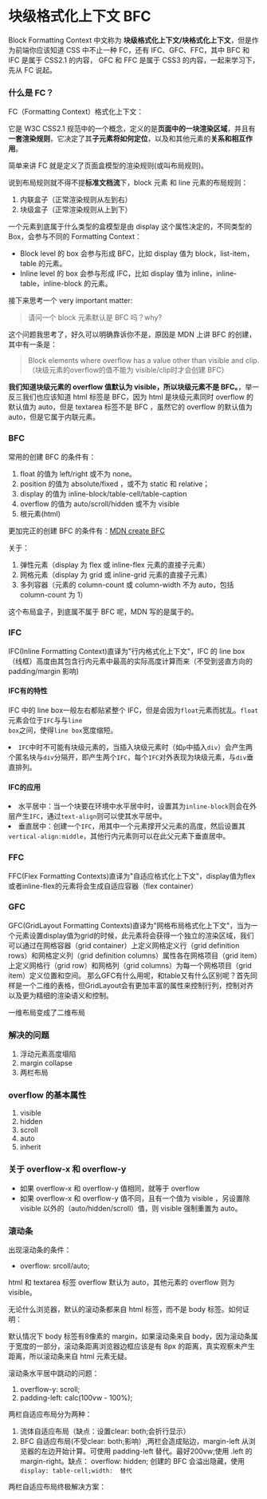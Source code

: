 # 块级格式化上下文 BFC

Block Formatting Context 中文称为 **块级格式化上下文/块格式化上下文**，但是作为前端你应该知道 CSS 中不止一种 FC，还有 IFC、GFC、FFC，其中 BFC 和 IFC 是属于 CSS2.1 的内容， GFC 和 FFC 是属于 CSS3 的内容，一起来学习下，先从 FC 说起。

### 什么是 FC？

FC（Formatting Context）格式化上下文：

它是 W3C CSS2.1 规范中的一个概念，定义的是**页面中的一块渲染区域**，并且有**一套渲染规则**，它决定了其**子元素将如何定位**，以及和其他元素的**关系和相互作用**。

简单来讲 FC 就是定义了页面盒模型的渲染规则(或叫布局规则)。


说到布局规则就不得不提**标准文档流**下，block 元素 和 line 元素的布局规则：

1. 内联盒子（正常渲染规则从左到右）
2. 块级盒子（正常渲染规则从上到下）

一个元素到底属于什么类型的盒模型是由 display 这个属性决定的，不同类型的 Box，会参与不同的 Formatting Context：

- Block level 的 box 会参与形成 BFC，比如 display 值为 block，list-item，table 的元素。
- Inline level 的 box 会参与形成 IFC，比如 display 值为 inline，inline-table，inline-block 的元素。

接下来思考一个 very important matter:

> 请问一个 block 元素默认是 BFC 吗？why?

这个问题我思考了，好久可以明确靠诉你不是，原因是 MDN 上讲 BFC 的创建，其中有一条是：

> Block elements where overflow has a value other than visible and clip.（块级元素的overflow的值不能为 visible/clip时才会创建 BFC）

**我们知道块级元素的 overflow 值默认为 visible，所以块级元素不是 BFC。**，举一反三我们也应该知道 html 标签是 BFC，因为 html 是块级元素同时 overflow 的默认值为 auto，但是 textarea 标签不是 BFC ，虽然它的 overflow 的默认值为 auto，但是它属于内联元素。


### BFC 

常用的创建 BFC 的条件有：

1. float 的值为 left/right 或不为 none。
2. position 的值为 absolute/fixed ，或不为 static 和 relative；
3. display 的值为 inline-block/table-cell/table-caption
4. overflow 的值为 auto/scroll/hidden 或不为 visible
5. 根元素(html)

更加完正的创建 BFC 的条件有：[MDN create BFC](https://developer.mozilla.org/en-US/docs/Web/Guide/CSS/Block_formatting_context)

关于：

1. 弹性元素（display 为 flex 或 inline-flex 元素的直接子元素）
2. 网格元素（display 为 grid 或 inline-grid 元素的直接子元素）
3. 多列容器（元素的 column-count 或 column-width 不为 auto，包括 column-count 为 1）

这个布局盒子，到底属不属于 BFC 呢，MDN 写的是属于的。

### IFC

IFC(Inline Formatting Context)直译为"行内格式化上下文"，IFC 的 line box （线框）高度由其包含行内元素中最高的实际高度计算而来（不受到竖直方向的  padding/margin 影响)

#### IFC有的特性

IFC 中的 line box一般左右都贴紧整个 IFC</code>，但是会因为<code>float</code>元素而扰乱。<code>float</code>元素会位于<code>IFC</code>与与<code>line box</code>之间，使得<code>line box</code>宽度缩短。</li>
<li>
<code>IFC</code>中时不可能有块级元素的，当插入块级元素时（如<code>p</code>中插入<code>div</code>）会产生两个匿名块与<code>div</code>分隔开，即产生两个<code>IFC</code>，每个<code>IFC</code>对外表现为块级元素，与<code>div</code>垂直排列。</li>

#### IFC的应用

<li>水平居中：当一个块要在环境中水平居中时，设置其为<code>inline-block</code>则会在外层产生<code>IFC</code>，通过<code>text-align</code>则可以使其水平居中。</li>
<li>垂直居中：创建一个<code>IFC</code>，用其中一个元素撑开父元素的高度，然后设置其<code>vertical-align:middle</code>，其他行内元素则可以在此父元素下垂直居中。</li>

### FFC

FFC(Flex Formatting Contexts)直译为"自适应格式化上下文"，display值为flex或者inline-flex的元素将会生成自适应容器（flex container）

### GFC

GFC(GridLayout Formatting Contexts)直译为"网格布局格式化上下文"，当为一个元素设置display值为grid的时候，此元素将会获得一个独立的渲染区域，我们可以通过在网格容器（grid container）上定义网格定义行（grid definition rows）和网格定义列（grid definition columns）属性各在网格项目（grid item）上定义网格行（grid row）和网格列（grid columns）为每一个网格项目（grid item）定义位置和空间。
那么GFC有什么用呢，和table又有什么区别呢？首先同样是一个二维的表格，但GridLayout会有更加丰富的属性来控制行列，控制对齐以及更为精细的渲染语义和控制。

一维布局变成了二维布局

### 解决的问题

1. 浮动元素高度塌陷
2. margin collapse
3. 两栏布局


### overflow 的基本属性

1. visible
2. hidden
3. scroll
4. auto
5. inherit

### 关于 overflow-x 和 overflow-y 

- 如果 overflow-x 和 overflow-y 值相同，就等于 overflow
- 如果 overflow-x 和 overflow-y 值不同，且有一个值为 visible ，另设置除 visible 以外的（auto/hidden/scroll）值，则 visible 强制重置为 auto。

### 滚动条

出现滚动条的条件：

- overflow: srcoll/auto;

html 和 textarea 标签 overflow 默认为 auto，其他元素的 overflow 则为 visible。

无论什么浏览器，默认的滚动条都来自 html 标签，而不是 body 标签。如何证明：

默认情况下 body 标签有8像素的 margin，如果滚动条来自 body，因为滚动条属于宽度的一部分，滚动条距离浏览器边框应该是有 8px 的距离，真实观察未产生距离，所以滚动条来自 html 元素无疑。

滚动条水平居中跳动的问题：

1. overflow-y: scroll;
2. padding-left: calc(100vw - 100%);


两栏自适应布局分为两种：

1. 流体自适应布局（缺点：设置clear: both;会折行显示）
2. BFC 自适应布局(不受clear: both;影响）,两栏会造成贴边，margin-left 从浏览器的左边开始计算。可使用 padding-left 替代。最好200vw;使用 .left 的 margin-right。缺点： overflow: hidden; 创建的 BFC 会溢出隐藏，使用 `display: table-cell;width:  替代`


两栏自适应布局终极解决方案：




